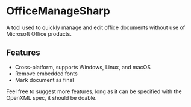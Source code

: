 # OfficeManageSharp

A tool used to quickly manage and edit office documents without use of Microsoft Office products.

## Features

* Cross-platform, supports Windows, Linux, and macOS
* Remove embedded fonts
* Mark document as final

Feel free to suggest more features, long as it can be specified with the OpenXML spec, it should be doable.
